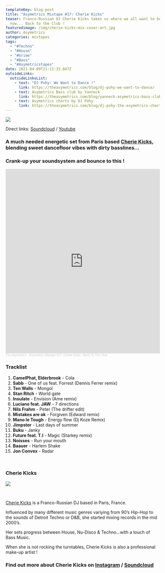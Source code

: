```yaml
---
templateKey: blog-post
title: "Asymetrics Mixtape #17: Cherie Kicks"
teaser: Franco-Russian DJ Cherie Kicks takes us where we all want to be right
  now... Back to the Club !
featuredimage: /img/cherie-kicks-mix-cover-art.jpg
author: Asymetrics
categories: mixtapes
tags:
  - "#Techno"
  - "#House"
  - "#Grime"
  - "#Bass"
  - "#Asymetricstapes"
date: 2021-04-09T21:11:33.847Z
outsideLinks:
  outsideLinksList:
    - text: "DJ Pohy: We Want to Dance !"
      link: https://theasymetrics.com/blog/dj-pohy-we-want-to-dance/
    - text: Asymetrics Bass club by Yanneck
      link: https://theasymetrics.com/blog/yanneck-asymetrics-bass-club/
    - text: Asymetrics charts by DJ Pohy
      link: https://theasymetrics.com/blog/dj-pohy-the-asymetrics-charts-january-2021-1/
---
```

![](/img/theasymetrics_cherie_kicks_main.jpg)

Direct links: [Soundcloud](https://soundcloud.com/the-asymetrics/asymetrics-mixtape-17-cherie-kicks-back-to-the-club) / [Youtube](https://www.youtube.com/watch?v=JYiSpu6Meys)

### A much needed energetic set from Paris based **[Cherie Kicks](https://soundcloud.com/cherie-kicks)**, blending sweet dancefloor vibes with dirty basslines...

### Crank-up your soundsystem and bounce to this !

<iframe width="100%" height="600" scrolling="no" frameborder="no" allow="autoplay" src="https://w.soundcloud.com/player/?url=https%3A//api.soundcloud.com/tracks/1025905036&color=%23ff5500&auto_play=false&hide_related=false&show_comments=true&show_user=true&show_reposts=false&show_teaser=true&visual=true"></iframe><div style="font-size: 10px; color: #cccccc;line-break: anywhere;word-break: normal;overflow: hidden;white-space: nowrap;text-overflow: ellipsis; font-family: Interstate,Lucida Grande,Lucida Sans Unicode,Lucida Sans,Garuda,Verdana,Tahoma,sans-serif;font-weight: 100;"><a href="https://soundcloud.com/the-asymetrics" title="The Asymetrics" target="_blank" style="color: #cccccc; text-decoration: none;">The Asymetrics</a> · <a href="https://soundcloud.com/the-asymetrics/asymetrics-mixtape-17-cherie-kicks-back-to-the-club" title="Asymetrics Mixtape #17: Chérie Kicks - Back To The Club" target="_blank" style="color: #cccccc; text-decoration: none;">Asymetrics Mixtape #17: Chérie Kicks - Back To The Club</a></div>

### Tracklist

1. **CamelPhat, Elderbrook** - Cola
2. **Sabb** - One of us feat. Forrest (Dennis Ferrer remix)
3. **Ten Walls** - Mongol
4. **Stan Ritch** - World gate
5. **Insulate** - Envision (Ame remix)
6. **Luciano feat. JAW** - 7 directions
7. **Nils Frahm** - Peter (The drifter edit)
8. **Mistakes are ok** - Forgiven (Edward remix)
9. **Mano le Tough** - Energy flow (Dj Koze Remix)
10. **Jimpster** - Last days of summer
11. **Buku** - Janky
12. **Future feat. T.I** - Magic (Starkey remix)
13. **Noisses** - Run your mouth
14. **Baauer** - Harlem Shake
15. **Jon Convex** - Radar

<br>

### Cherie Kicks

![](/img/theasymetrics_cherie_kicks_2.jpg)

<br>

[Cherie Kicks](https://www.instagram.com/cheriekicks) is a Franco-Russian DJ based in Paris, France.

Influenced by many different music genres variying from 90’s Hip-Hop to the sounds of Detroit Techno or D&B, she started mixing records in the mid 2000’s.

Her sets progress between House, Nu-Disco & Techno…with a touch of Bass Music.

When she is not rocking the turntables, Cherie Kicks is also a professional make-up artist !

### Find out more about Cherie Kicks on [Instagram](https://www.instagram.com/cheriekicks) / [Soundcloud](https://soundcloud.com/cherie-kicks)